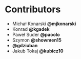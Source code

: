 # Contributors

* Michał Konarski **@mjkonarski**
* Konrad **@kgadek**
* Paweł Suder **@paoolo**
* Szymon **@showmen15**
* **@gdziuban**
* Jakub Tokaj **@kubicz10**
